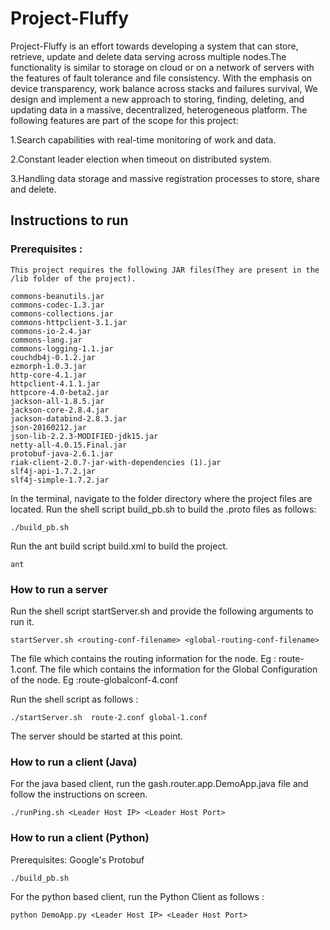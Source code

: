 # Project-Fluffy #

Project-Fluffy is an effort towards developing a system that can store, retrieve, update and delete data serving across multiple nodes.The functionality is similar to storage on cloud or on a network of servers with the features of fault tolerance and file consistency. With the emphasis on device transparency, work balance across stacks and failures survival, We design and implement a new approach to storing, finding, deleting, and updating data in a massive, decentralized, heterogeneous platform. The following features are part of the scope for this project: 

1.Search capabilities with real-time monitoring of work and data.

2.Constant leader election when timeout on distributed system.

3.Handling data storage and massive registration processes to store, share and delete.


## Instructions to run ##

### Prerequisites : ###
    This project requires the following JAR files(They are present in the /lib folder of the project).

    commons-beanutils.jar
    commons-codec-1.3.jar
    commons-collections.jar
    commons-httpclient-3.1.jar
    commons-io-2.4.jar
    commons-lang.jar
    commons-logging-1.1.jar
    couchdb4j-0.1.2.jar
    ezmorph-1.0.3.jar
    http-core-4.1.jar
    httpclient-4.1.1.jar
    httpcore-4.0-beta2.jar
    jackson-all-1.8.5.jar
    jackson-core-2.8.4.jar
    jackson-databind-2.8.3.jar
    json-20160212.jar
    json-lib-2.2.3-MODIFIED-jdk15.jar
    netty-all-4.0.15.Final.jar
    protobuf-java-2.6.1.jar
    riak-client-2.0.7-jar-with-dependencies (1).jar
    slf4j-api-1.7.2.jar
    slf4j-simple-1.7.2.jar

In the terminal, navigate to the folder directory where the project files are located.
Run the shell script build_pb.sh to build the .proto files as follows:

    ./build_pb.sh

Run the ant build script build.xml to build the project.

    ant

### How to run a server ###
Run the shell script startServer.sh and provide the following arguments to run it.

    startServer.sh <routing-conf-filename> <global-routing-conf-filename>

<routing-conf-filename>
The file which contains the routing information for the node. Eg : route-1.conf.

<global-routing-conf-filename>
The file which contains the information for the Global Configuration of the node. Eg :route-globalconf-4.conf


Run the shell script as follows  :

    ./startServer.sh  route-2.conf global-1.conf

The server should be started at this point.

### How to run a client (Java) ###
For the java based client, run the gash.router.app.DemoApp.java file and follow the instructions on screen.

    ./runPing.sh <Leader Host IP> <Leader Host Port>

### How to run a client (Python) ###
Prerequisites: Google's Protobuf

    ./build_pb.sh

For the python based client, run the Python Client as follows :

    python DemoApp.py <Leader Host IP> <Leader Host Port>
